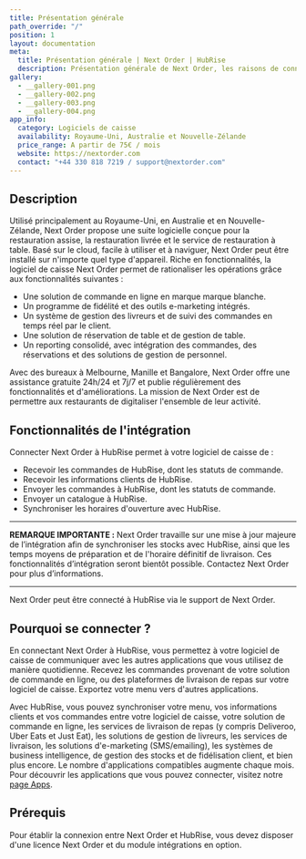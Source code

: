 ```yaml
---
title: Présentation générale
path_override: "/"
position: 1
layout: documentation
meta:
  title: Présentation générale | Next Order | HubRise
  description: Présentation générale de Next Order, les raisons de connecter Next Order à HubRise et les fonctionnalités de l'intégration avec HubRise.
gallery:
  - __gallery-001.png
  - __gallery-002.png
  - __gallery-003.png
  - __gallery-004.png
app_info:
  category: Logiciels de caisse
  availability: Royaume-Uni, Australie et Nouvelle-Zélande
  price_range: A partir de 75€ / mois
  website: https://nextorder.com
  contact: "+44 330 818 7219 / support@nextorder.com"
---
```


## Description

Utilisé principalement au Royaume-Uni, en Australie et en Nouvelle-Zélande, Next Order propose une suite logicielle conçue pour la restauration assise, la restauration livrée et le service de restauration à table. Basé sur le cloud, facile à utiliser et à naviguer, Next Order peut être installé sur n'importe quel type d'appareil. Riche en fonctionnalités, la logiciel de caisse Next Order permet de rationaliser les opérations grâce aux fonctionnalités suivantes :

- Une solution de commande en ligne en marque marque blanche.
- Un programme de fidélité et des outils e-marketing intégrés.
- Un système de gestion des livreurs et de suivi des commandes en temps réel par le client.
- Une solution de réservation de table et de gestion de table.
- Un reporting consolidé, avec intégration des commandes, des réservations et des solutions de gestion de personnel.

Avec des bureaux à Melbourne, Manille et Bangalore, Next Order offre une assistance gratuite 24h/24 et 7j/7 et publie régulièrement des fonctionnalités et d'améliorations. La mission de Next Order est de permettre aux restaurants de digitaliser l'ensemble de leur activité.

## Fonctionnalités de l'intégration

Connecter Next Order à HubRise permet à votre logiciel de caisse de :

- Recevoir les commandes de HubRise, dont les statuts de commande.
- Recevoir les informations clients de HubRise.
- Envoyer les commandes à HubRise, dont les statuts de commande.
- Envoyer un catalogue à HubRise.
- Synchroniser les horaires d'ouverture avec HubRise.

---

**REMARQUE IMPORTANTE :** Next Order travaille sur une mise à jour majeure de l’intégration afin de synchroniser les stocks avec HubRise, ainsi que les temps moyens de préparation et de l'horaire définitif de livraison. Ces fonctionnalités d’intégration seront bientôt possible. Contactez Next Order pour plus d’informations.

---

Next Order peut être connecté à HubRise via le support de Next Order.

## Pourquoi se connecter ?

En connectant Next Order à HubRise, vous permettez à votre logiciel de caisse de communiquer avec les autres applications que vous utilisez de manière quotidienne. Recevez les commandes provenant de votre solution de commande en ligne, ou des plateformes de livraison de repas sur votre logiciel de caisse. Exportez votre menu vers d'autres applications.

Avec HubRise, vous pouvez synchroniser votre menu, vos informations clients et vos commandes entre votre logiciel de caisse, votre solution de commande en ligne, les services de livraison de repas (y compris Deliveroo, Uber Eats et Just Eat), les solutions de gestion de livreurs, les services de livraison, les solutions d'e-marketing (SMS/emailing), les systèmes de business intelligence, de gestion des stocks et de fidélisation client, et bien plus encore. Le nombre d'applications compatibles augmente chaque mois. Pour découvrir les applications que vous pouvez connecter, visitez notre [page Apps](/apps).

## Prérequis

Pour établir la connexion entre Next Order et HubRise, vous devez disposer d'une licence Next Order et du module intégrations en option.
